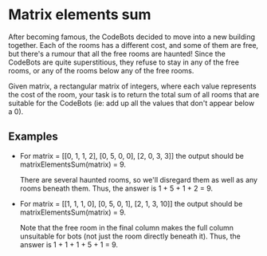 # Matrix elements sum

After becoming famous, the CodeBots decided to move into a new building together. Each of the rooms has a different cost, and some of them are free, but there's a rumour that all the free rooms are haunted! Since the CodeBots are quite superstitious, they refuse to stay in any of the free rooms, or any of the rooms below any of the free rooms.

Given matrix, a rectangular matrix of integers, where each value represents the cost of the room, your task is to return the total sum of all rooms that are suitable for the CodeBots (ie: add up all the values that don't appear below a 0).

## Examples 
 - For matrix = [[0, 1, 1, 2], [0, 5, 0, 0], [2, 0, 3, 3]] the output should be matrixElementsSum(matrix) = 9.

    There are several haunted rooms, so we'll disregard them as well as any rooms beneath them. Thus, the answer is 1 + 5 + 1 + 2 = 9.

 - For matrix = [[1, 1, 1, 0], [0, 5, 0, 1], [2, 1, 3, 10]] the output should be matrixElementsSum(matrix) = 9.

    Note that the free room in the final column makes the full column unsuitable for bots (not just the room directly beneath it). Thus, the answer is 1 + 1 + 1 + 5 + 1 = 9.
